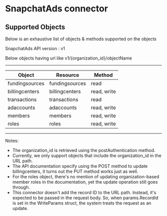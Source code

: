 # SnapchatAds connector


## Supported Objects 
Below is an exhaustive list of objects & methods supported on the objects

SnapchatAds API version : v1

Below objects having url like v1/{organization_id}/objectName

-------------------------------------------------------------------
| Object                  | Resource               | Method       |
| ----------------------- | ---------------------- | -------------|
| fundingsources          | fundingsources         | read         |
| billingcenters          | billingcenters         | read, write  |
| transactions            | transactions           | read         |
| adaccounts              | adaccounts             | read, write  |
| members                 | members                | read, write  |
| roles                   | roles                  | read, write  |
-------------------------------------------------------------------
 
Notes:
- The organization_id is retrieved using the postAuthentication method.
- Currently, we only support objects that include the organization_id in the URL path.
- The API documentation specify using the POST method to update billingcenters, it turns out the PUT method works just as well.
- For the roles object, there's no mention of updating organization-based member roles in the documentation, yet the update operation still goes through.
- This connector doesn't add the record ID to the URL path. Instead, it's expected to be passed in the request body. So, when params.RecordId is set in the WriteParams struct, the system treats the request as an update.
